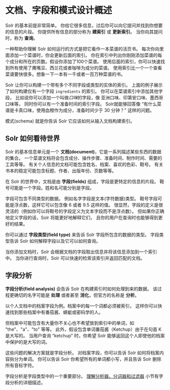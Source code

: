 # 文档、字段和模式设计概述

Solr 的基本前提非常简单。
你给它很多信息，过后你可以向它提问并找到你想要的信息的片段。
你提供所有信息的部分称为 **建索引** 或 **更新索引**。
当你向其提问时，称为 **查询**。

一种帮助你理解 Solr 如何运行的方式是把它看作一本菜谱的活页书。
每次你向里面添加一个菜谱时，你会更新后面的索引。
你在索引中列出你刚刚添加菜谱的每个成分和所在的页数。假设你添加了100个菜谱。
使用后面的索引，你可以快速找到所有使用了鹰嘴豆、西兰花或者咖啡为成分的菜谱。
使用索引比一个一个查看菜谱要快很多。想象一下一本有一千或者一百万种菜谱的书。

Solr 让你可以构建一个带有多个不同字段或类型的实体的索引。
上面的例子展示了如何构建仅有一个字段 `ingredients` 的索引。
你可以在菜谱索引中添加其他字段，
比如说你可以添加一个叫做*口味*的字段，像 亚洲口味、印第安口味、墨西哥口味等，
同时你可以有一个准备时间的索引字段。
Solr就能够回答像 “有什么菜谱是卡真口味，使用血橙作为成分，准备时间少于 30 分钟？” 这样的问题。

模式(schema) 就是你告诉 Solr 它应该如何从输入文档构建索引。

## Solr 如何看待世界

Solr 的基本信息单元是一个 **文档(document)**，它是一系列描述某些东西的数据的集合。
一个菜谱文档将会包含成分、操作步骤、准备时间、制作时间、需要的工具等等。
有关个人信息的文档可能包含姓名、档案、喜欢的色彩、鞋号。
有关书本的稳定可能包含标题、作者、出版年份、页数等等。

在 Solr 的世界中，文档是由 **字段(fields)** 组成，字段是更特定的信息的片段。
鞋号可能是一个字段。姓和名可能分别是字段。

字段可包含不同类型的数据。
例如名字字段是文本(字符数据)类型。
鞋号字段可能是浮点数，这样它可以包含像 6 或者 9.5 这样的值。
很显然，字段的定义是很灵活的（例如你可以将鞋号的字段定义为文本字段而不是浮点数）。
但如果你正确地定义字段的话，Solr 将能更好地解释它们，
且你的用户在查询时也能够得到更好的结果。

你可以通过 **字段类型(field type)** 来告诉 Solr 字段所包含的数据的类型。
字段类型告诉 Solr 如何解释字段以及它可以如何查询。

当你添加文档时，Solr 会根据文档的字段取出信息并将该信息添加到一个索引中。
当你进行查询时，Solr 可以快速的检索该索引并返回匹配的文档。

## 字段分析

**字段分析(field analysis)** 会告诉 Solr 在构建索引时如何处理到来的数据。
该过程更确切的名字可能是 **处理** 或者甚至 **消化**，但官方的名称是 **分析**。

以个人文档中的档案字段为例。档案中的每一个词都必须被索引，
这样你可以快速找到那些档案中有番茄酱、蜻蜓或密码学的人。

但档案中可能包含有大量你不关心也不希望放到索引中的单词，如 "the"、"a"、"to" 等等。
此外，假设包含单词番茄酱（Ketchup）由于在句首 K 是大写的。
当用户查询 “ketchup” 时，你希望 Solr 能够返回这个人即使他的档案中保护的是大写的词。

这些问题的解决方案就是字段分析。
对档案字段，你可以告诉 Solr 如何将档案内容拆分为单词。
你可以告诉 Solr 你希望所有的单词都小写，并且告诉 Solr 删除所有音标字符。

字段分析是字段类型中的一个重要部分。
[理解分析器、分词器和过滤器](../analyzer/readme.md)
小节有字段分析的详细描述。
